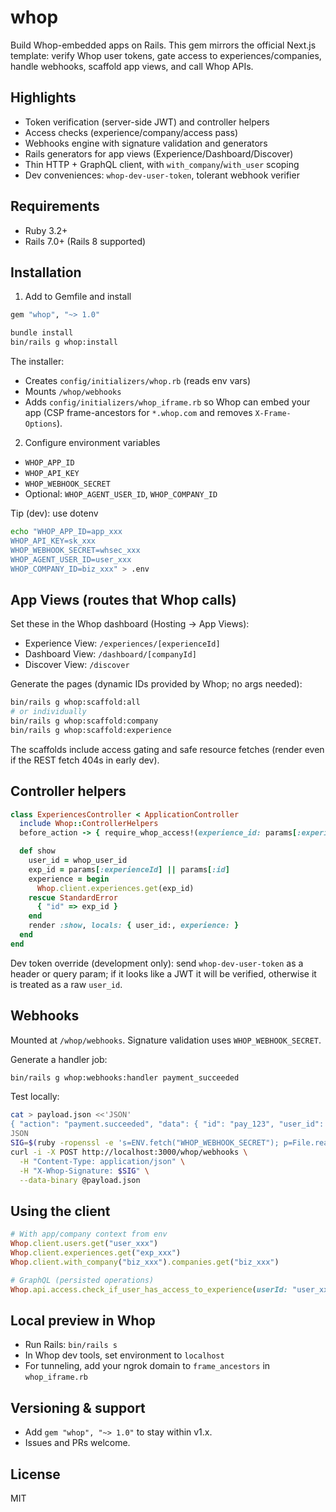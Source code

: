 # whop

Build Whop-embedded apps on Rails. This gem mirrors the official Next.js template: verify Whop user tokens, gate access to experiences/companies, handle webhooks, scaffold app views, and call Whop APIs.

## Highlights

- Token verification (server-side JWT) and controller helpers
- Access checks (experience/company/access pass)
- Webhooks engine with signature validation and generators
- Rails generators for app views (Experience/Dashboard/Discover)
- Thin HTTP + GraphQL client, with `with_company`/`with_user` scoping
- Dev conveniences: `whop-dev-user-token`, tolerant webhook verifier

## Requirements

- Ruby 3.2+
- Rails 7.0+ (Rails 8 supported)

## Installation

1) Add to Gemfile and install

```ruby
gem "whop", "~> 1.0"
```

```bash
bundle install
bin/rails g whop:install
```

The installer:
- Creates `config/initializers/whop.rb` (reads env vars)
- Mounts `/whop/webhooks`
- Adds `config/initializers/whop_iframe.rb` so Whop can embed your app (CSP frame-ancestors for `*.whop.com` and removes `X-Frame-Options`).

2) Configure environment variables

- `WHOP_APP_ID`
- `WHOP_API_KEY`
- `WHOP_WEBHOOK_SECRET`
- Optional: `WHOP_AGENT_USER_ID`, `WHOP_COMPANY_ID`

Tip (dev): use dotenv

```bash
echo "WHOP_APP_ID=app_xxx
WHOP_API_KEY=sk_xxx
WHOP_WEBHOOK_SECRET=whsec_xxx
WHOP_AGENT_USER_ID=user_xxx
WHOP_COMPANY_ID=biz_xxx" > .env
```

## App Views (routes that Whop calls)

Set these in the Whop dashboard (Hosting → App Views):

- Experience View: `/experiences/[experienceId]`
- Dashboard View: `/dashboard/[companyId]`
- Discover View: `/discover`

Generate the pages (dynamic IDs provided by Whop; no args needed):

```bash
bin/rails g whop:scaffold:all
# or individually
bin/rails g whop:scaffold:company
bin/rails g whop:scaffold:experience
```

The scaffolds include access gating and safe resource fetches (render even if the REST fetch 404s in early dev).

## Controller helpers

```ruby
class ExperiencesController < ApplicationController
  include Whop::ControllerHelpers
  before_action -> { require_whop_access!(experience_id: params[:experienceId] || params[:id]) }

  def show
    user_id = whop_user_id
    exp_id = params[:experienceId] || params[:id]
    experience = begin
      Whop.client.experiences.get(exp_id)
    rescue StandardError
      { "id" => exp_id }
    end
    render :show, locals: { user_id:, experience: }
  end
end
```

Dev token override (development only): send `whop-dev-user-token` as a header or query param; if it looks like a JWT it will be verified, otherwise it is treated as a raw `user_id`.

## Webhooks

Mounted at `/whop/webhooks`. Signature validation uses `WHOP_WEBHOOK_SECRET`.

Generate a handler job:

```bash
bin/rails g whop:webhooks:handler payment_succeeded
```

Test locally:

```bash
cat > payload.json <<'JSON'
{ "action": "payment.succeeded", "data": { "id": "pay_123", "user_id": "user_123", "final_amount": 1000, "amount_after_fees": 950, "currency": "USD" } }
JSON
SIG=$(ruby -ropenssl -e 's=ENV.fetch("WHOP_WEBHOOK_SECRET"); p=File.read("payload.json"); puts "sha256=#{OpenSSL::HMAC.hexdigest("SHA256", s, p)}"')
curl -i -X POST http://localhost:3000/whop/webhooks \
  -H "Content-Type: application/json" \
  -H "X-Whop-Signature: $SIG" \
  --data-binary @payload.json
```

## Using the client

```ruby
# With app/company context from env
Whop.client.users.get("user_xxx")
Whop.client.experiences.get("exp_xxx")
Whop.client.with_company("biz_xxx").companies.get("biz_xxx")

# GraphQL (persisted operations)
Whop.api.access.check_if_user_has_access_to_experience(userId: "user_xxx", experienceId: "exp_xxx")
```

## Local preview in Whop

- Run Rails: `bin/rails s`
- In Whop dev tools, set environment to `localhost`
- For tunneling, add your ngrok domain to `frame_ancestors` in `whop_iframe.rb`

## Versioning & support

- Add `gem "whop", "~> 1.0"` to stay within v1.x.
- Issues and PRs welcome.

## License

MIT


